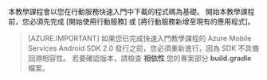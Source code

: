 本教學課程會以您在行動服務快速入門中下載的程式碼為基礎。 開始本教學課程前，您必須先完成 [開始使用行動服務] 或 [將行動服務新增至現有的應用程式]。 

> [AZURE.IMPORTANT] 如果您已完成快速入門教學課程的 Azure Mobile Services Android SDK 2.0 發行之前，您必須重新進行，因為 SDK 不具備回溯相容性。 若要確認版本，請檢查 **相依性** 您的專案部分 **build.gradle** 檔案。


<!-- URLs. 
[Get started with Mobile Services]: ../articles/mobile-services-android-get-started.md
[Add Mobile Services to an existing app]: ../articles/mobile-services-android-get-started-data.md
-->

